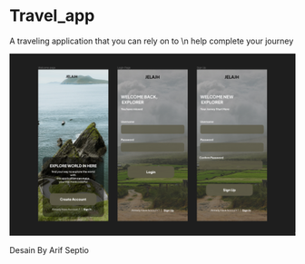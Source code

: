 # Travel_app
 
A traveling application that you can rely on to \n help complete your journey

![Demo APP](/asset/app/App.png "Demo APP")


Desain By Arif Septio
